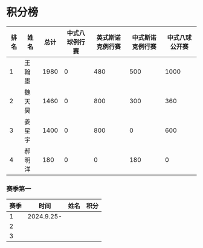 # 积分榜

| 排名 | 姓名   | 总计 | 中式八球例行赛 | 英式斯诺克例行赛 | 中式斯诺克例行赛 | 中式八球公开赛 |
| ---- | ------ | ---- | -------------- | ---------------- | ---------------- | -------------- |
| 1    | 王翰墨 | 1980 | 0              | 480              | 500              | 1000           |
| 2    | 魏天昊 | 1460 | 0              | 800              | 300              | 360            |
| 3    | 姜星宇 | 1400 | 0              | 800              | 0                | 600            |
| 4    | 郝明洋 | 180  | 0              | 0                | 180              | 0              |

### 赛季第一

| 赛季 | 时间       | 姓名 | 积分 |
| ---- | ---------- | ---- | ---- |
| 1    | 2024.9.25- |      |      |
| 2    |            |      |      |
| 3    |            |      |      |

